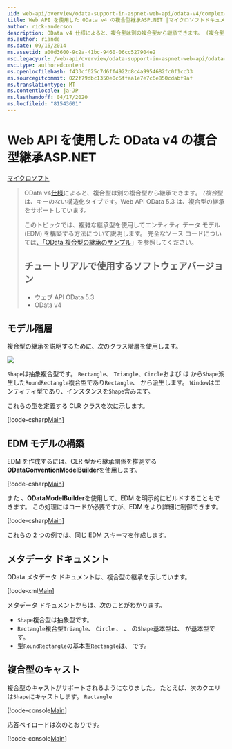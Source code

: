 ```yaml
---
uid: web-api/overview/odata-support-in-aspnet-web-api/odata-v4/complex-type-inheritance-in-odata-v4
title: Web API を使用した OData v4 の複合型継承ASP.NET |マイクロソフトドキュメント
author: rick-anderson
description: OData v4 仕様によると、複合型は別の複合型から継承できます。 (複合型は、キーのない構造化タイプです。ウェブ API.
ms.author: riande
ms.date: 09/16/2014
ms.assetid: a00d3600-9c2a-41bc-9460-06cc527904e2
msc.legacyurl: /web-api/overview/odata-support-in-aspnet-web-api/odata-v4/complex-type-inheritance-in-odata-v4
msc.type: authoredcontent
ms.openlocfilehash: f433cf625c7d6ff4922d8c4a9954682fc0f1cc33
ms.sourcegitcommit: 022f79dbc1350e0c6ffaa1e7e7c6e850cdabf9af
ms.translationtype: MT
ms.contentlocale: ja-JP
ms.lasthandoff: 04/17/2020
ms.locfileid: "81543601"
---
```

# <a name="complex-type-inheritance-in-odata-v4-with-aspnet-web-api"></a>Web API を使用した OData v4 の複合型継承ASP.NET

[マイクロソフト](https://github.com/microsoft)

> OData v4[仕様](http://www.odata.org/documentation/odata-version-4-0/)によると、複合型は別の複合型から継承できます。 *(複合*型は、キーのない構造化タイプです。Web API OData 5.3 は、複合型の継承をサポートしています。
> 
> このトピックでは、複雑な継承型を使用してエンティティ データ モデル (EDM) を構築する方法について説明します。 完全なソース コードについては[、「OData 複合型の継承のサンプル](http://aspnet.codeplex.com/sourcecontrol/latest#Samples/WebApi/OData/v4/ODataComplexTypeInheritanceSample/ReadMe.txt)」を参照してください。
> 
> ## <a name="software-versions-used-in-the-tutorial"></a>チュートリアルで使用するソフトウェアバージョン
> 
> 
> - ウェブ API OData 5.3
> - OData v4

## <a name="model-hierarchy"></a>モデル階層

複合型の継承を説明するために、次のクラス階層を使用します。

![](complex-type-inheritance-in-odata-v4/_static/image1.png)

`Shape`は抽象複合型です。 `Rectangle`、 `Triangle`、`Circle`および は から`Shape`派生した`RoundRectangle`複合型であり`Rectangle`、 から派生します。 `Window`はエンティティ型であり、インスタンスを`Shape`含みます。

これらの型を定義する CLR クラスを次に示します。

[!code-csharp[Main](complex-type-inheritance-in-odata-v4/samples/sample1.cs)]

## <a name="build-the-edm-model"></a>EDM モデルの構築

EDM を作成するには、CLR 型から継承関係を推測する**ODataConventionModelBuilder**を使用します。

[!code-csharp[Main](complex-type-inheritance-in-odata-v4/samples/sample2.cs)]

また **、ODataModelBuilder**を使用して、EDM を明示的にビルドすることもできます。 この処理にはコードが必要ですが、EDM をより詳細に制御できます。

[!code-csharp[Main](complex-type-inheritance-in-odata-v4/samples/sample3.cs)]

これらの 2 つの例では、同じ EDM スキーマを作成します。

## <a name="metadata-document"></a>メタデータ ドキュメント

OData メタデータ ドキュメントは、複合型の継承を示しています。

[!code-xml[Main](complex-type-inheritance-in-odata-v4/samples/sample4.xml?highlight=13,17,25,30)]

メタデータ ドキュメントからは、次のことがわかります。

- `Shape`複合型は抽象型です。
- `Rectangle`複合型`Triangle`、 `Circle` 、 、 の`Shape`基本型は、 が基本型です。
- 型`RoundRectangle`の基本型`Rectangle`は、 です。

## <a name="casting-complex-types"></a>複合型のキャスト

複合型のキャストがサポートされるようになりました。 たとえば、次のクエリは`Shape`にキャストします。 `Rectangle`

[!code-console[Main](complex-type-inheritance-in-odata-v4/samples/sample5.cmd)]

応答ペイロードは次のとおりです。

[!code-console[Main](complex-type-inheritance-in-odata-v4/samples/sample6.cmd)]
